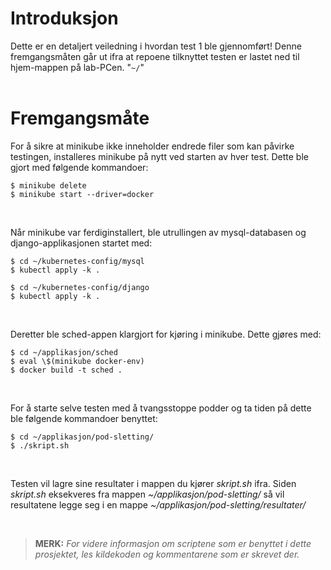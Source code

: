 # Introduksjon
Dette er en detaljert veiledning i hvordan test 1 ble gjennomført! Denne fremgangsmåten går ut ifra at repoene tilknyttet testen er lastet ned til hjem-mappen på lab-PCen. "`~/`"
<br>
<br>

# Fremgangsmåte
For å sikre at minikube ikke inneholder endrede filer som kan påvirke testingen, installeres minikube på nytt ved starten av hver test. Dette ble gjort med følgende kommandoer:
```
$ minikube delete
$ minikube start --driver=docker
```
<br>

Når minikube var ferdiginstallert, ble utrullingen av mysql-databasen og django-applikasjonen startet med:
```
$ cd ~/kubernetes-config/mysql
$ kubectl apply -k .
  
$ cd ~/kubernetes-config/django
$ kubectl apply -k .
```
<br>

Deretter ble sched-appen klargjort for kjøring i minikube. Dette gjøres med:
```
$ cd ~/applikasjon/sched
$ eval \$(minikube docker-env)
$ docker build -t sched .
```
<br>

For å starte selve testen med å tvangsstoppe podder og ta tiden på dette ble følgende kommandoer benyttet: 
```
$ cd ~/applikasjon/pod-sletting/
$ ./skript.sh
```
<br>

Testen vil lagre sine resultater i mappen du kjører _skript.sh_ ifra. Siden _skript.sh_ eksekveres fra mappen _~/applikasjon/pod-sletting/_ så vil resultatene legge seg i en mappe _~/applikasjon/pod-sletting/resultater/_

<br>

> **MERK:** _For videre informasjon om scriptene som er benyttet i dette prosjektet, les kildekoden og kommentarene som er skrevet der._

